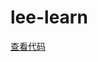 # lee-learn


[查看代码](https://github.com/LLlearnmore/lee-learn/blob/master/common/src/main/java/com/lee/learn/common/Basics.java)
